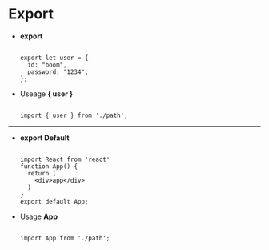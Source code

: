 # Export

- **export**

  <code language="jsx">
  export let user = {
    id: "boom",
    password: "1234",
  };
  </code>

- Useage **{ user }**

  <code language="jsx">
  import { user } from './path';
  </code>

---

- **export Default**

  <code language="jsx">
  import React from 'react'
  function App() {
    return (
      &lt;div>app&lt;/div>
    )
  }
  export default App;
  </code>

- Usage **App**

  <code language="jsx">
  import App from './path';
  </code>
